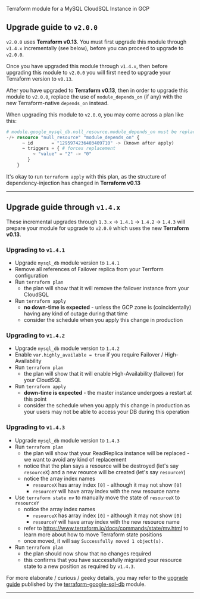 Terraform module for a MySQL CloudSQL Instance in GCP

## Upgrade guide to `v2.0.0`

`v2.0.0` uses **Terraform v0.13**. You must first upgrade this module through `v1.4.x` incrementally (see below), before you can proceed to upgrade to `v2.0.0`.

Once you have upgraded this module through `v1.4.x`, then before upgrading this module to `v2.0.0` you will first need to upgrade your Terraform version to `v0.13`.

After you have upgraded to **Terraform v0.13**, then in order to upgrade this module to `v2.0.0`, replace the use of `module_depends_on` (if any) with the new Terraform-native `depends_on` instead.

When upgrading this module to `v2.0.0`, you may come across a plan like this:

```terraform
# module.google_mysql_db.null_resource.module_depends_on must be replaced
-/+ resource "null_resource" "module_depends_on" {
      ~ id       = "1295974236403409710" -> (known after apply)
      ~ triggers = { # forces replacement
          ~ "value" = "2" -> "0"
        }
    }
```

It's okay to run `terraform apply` with this plan, as the structure of dependency-injection has changed in **Terraform v0.13**

---

## Upgrade guide through `v1.4.x`

These incremental upgrades through `1.3.x` -> `1.4.1` -> `1.4.2` -> `1.4.3` will prepare your module for upgrade to `v2.0.0` which uses the new **Terraform v0.13**.

### Upgrading to `v1.4.1`
* Upgrade `mysql_db` module version to `1.4.1`
* Remove all references of Failover replica from your Terrform configuration
* Run `terraform plan`
   * the plan will show that it will remove the failover instance from your CloudSQL
* Run `terraform apply`
   * **no down-time is expected** - unless the GCP zone is (coincidentally) having any kind of outage during that time
   * consider the schedule when you apply this change in production

### Upgrading to `v1.4.2`
* Upgrade `mysql_db` module version to `1.4.2`
* Enable `var.highly_available = true` if you require Failover / High-Availability
* Run `terraform plan`
   * the plan will show that it will enable High-Availability (failover) for your CloudSQL
* Run `terraform apply`
   * **down-time is expected** - the master instance undergoes a restart at this point
   * consider the schedule when you apply this change in production as your users may not be able to access your DB during this operation

### Upgrading to `v1.4.3`
* Upgrade `mysql_db` module version to `1.4.3`
* Run `terraform plan`
   * the plan will show that your ReadReplica instance will be replaced - we want to avoid any kind of replacement
   * notice that the plan says a resource will be destroyed (let's say `resourceX`) and a new reource will be created (let's say `resourceY`)
   * notice the array index names
      * `resourceX` has array index `[0]` - although it may not show `[0]`
      * `resourceY` will have array index with the new resource name
* Use `terraform state mv` to manually move the state of `resourceX` to `resourceY`
   * notice the array index names
      * `resourceX` has array index `[0]` - although it may not show `[0]`
      * `resourceY` will have array index with the new resource name
   * refer to https://www.terraform.io/docs/commands/state/mv.html to learn more about how to move Terraform state positions
   * once moved, it will say `Successfully moved 1 object(s).`
* Run `terraform plan`
   * the plan should now show that no changes required
   * this confirms that you have successfully migrated your resource state to a new position as required by `v1.4.3`.

For more elaborate / curious / geeky details, you may refer to the [upgrade guide](https://github.com/terraform-google-modules/terraform-google-sql-db/blob/master/docs/upgrading_to_sql_db_4.0.0.md#upgrading-to-sql-db-400) published by the [terraform-google-sql-db](https://github.com/terraform-google-modules/terraform-google-sql-db) module.

---
